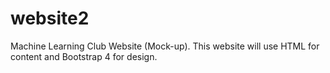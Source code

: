 # website2
Machine Learning Club Website (Mock-up). This website will use HTML for content and Bootstrap 4 for design.
